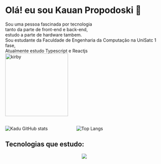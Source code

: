 # Olá! eu sou Kauan Propodoski 👋

<div style="display:inline-block">                
Sou uma pessoa fascinada por tecnologia<br/> 
tanto da parte de front-end e back-end,<br/>
estudo a parte de hardware tambem.<br/>
Sou estudante da Faculdade de Engenharia da Computação na UniSatc 1 fase,<br/> 
Atualmente estudo Typescript e Reactjs<br/>
<img align="rigth" alt="kirby" src="https://cdn.wikirby.com/thumb/1/10/KRtDLD_Sleep.png/1200px-KRtDLD_Sleep.png" width="200px" heitgh="200px" /><br/>
<div/><br/>

![Kadu GitHub stats](https://github-readme-stats.vercel.app/api?username=KaduTroloski&show_icons=true&theme=synthwave) &ensp; &ensp; &ensp; &ensp; &ensp; &ensp; &ensp; &ensp; ![Top Langs](https://github-readme-stats.vercel.app/api/top-langs/?username=KaduTroloski)

## Tecnologias que estudo:
<p align="center">
  <a href="https://skillicons.dev">
    <img src="https://skillicons.dev/icons?i=git,html,css,ts,postgres,react,nodejs,unity,docker,tailwind,firebase,nextjs,threejs,sass,dynamodb&perline=5" />
  </a>
</p>


